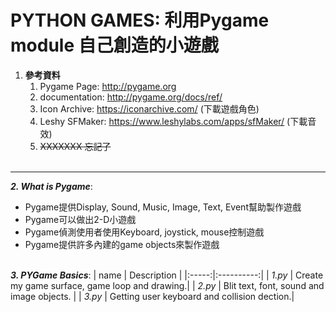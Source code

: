 # PYTHON GAMES: 利用Pygame module 自己創造的小遊戲

1. **參考資料**
    1. Pygame Page:   http://pygame.org
    2. documentation: http://pygame.org/docs/ref/
    3. Icon Archive:  https://iconarchive.com/   (下載遊戲角色)
    4. Leshy SFMaker: https://www.leshylabs.com/apps/sfMaker/ (下載音效)
    5. ~~XXXXXXX 忘記了~~ <br><br>
 ------

**_2. What is Pygame_**:
  * Pygame提供Display, Sound, Music, Image, Text, Event幫助製作遊戲
  * Pygame可以做出2-D小遊戲
  * Pygame偵測使用者使用Keyboard, joystick, mouse控制遊戲
  * Pygame提供許多內建的game objects來製作遊戲 <br><br>

**_3. PYGame Basics_**:
    | name | Description |
    |:-----:|:----------:|
    | _1.py_ | Create my game surface, game loop and drawing.|
    | _2.py_ | Blit text, font, sound and image objects.   |
    | _3.py_ | Getting user keyboard and collision dection.|
